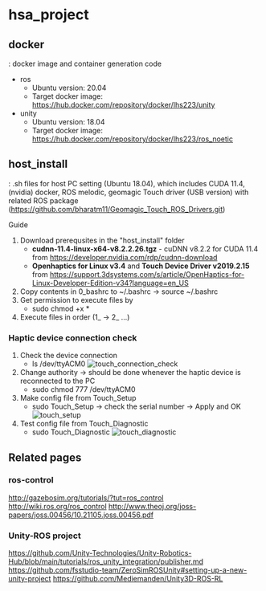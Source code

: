 # hsa_project
## docker 
: docker image and container generation code
- ros 
  * Ubuntu version: 20.04 
  * Target docker image: https://hub.docker.com/repository/docker/lhs223/unity
- unity
  * Ubuntu version: 18.04 
  * Target docker image: https://hub.docker.com/repository/docker/lhs223/ros_noetic

## host_install 
: .sh files for host PC setting (Ubuntu 18.04), which includes CUDA 11.4, (nvidia) docker, ROS melodic, geomagic Touch driver (USB version) with related ROS package (https://github.com/bharatm11/Geomagic_Touch_ROS_Drivers.git)

Guide
1) Download prerequsites in the "host_install" folder
    * **cudnn-11.4-linux-x64-v8.2.2.26.tgz** - cuDNN v8.2.2 for CUDA 11.4 from https://developer.nvidia.com/rdp/cudnn-download
    * **Openhaptics for Linux v3.4** and **Touch Device Driver v2019.2.15** from https://support.3dsystems.com/s/article/OpenHaptics-for-Linux-Developer-Edition-v34?language=en_US
3) Copy contents in 0_bashrc to ~/.bashrc -> source ~/.bashrc
4) Get permission to execute files by 
    * sudo chmod +x *
5) Execute files in order (1_ -> 2_ ...)

### Haptic device connection check
1. Check the device connection 
    * ls /dev/ttyACM0
    ![touch_connection_check](https://user-images.githubusercontent.com/17296297/128353021-ab5147e7-5a20-4a8a-a926-2e93a21575d8.png)
2. Change authority -> should be done whenever the haptic device is reconnected to the PC 
    * sudo chmod 777 /dev/ttyACM0
3. Make config file from Touch_Setup
    * sudo Touch_Setup -> check the serial number -> Apply and OK
    ![touch_setup](https://user-images.githubusercontent.com/17296297/128352776-650445cb-b3e9-4c7d-bcb1-d5491d7f15ea.png)
4. Test config file from Touch_Diagnostic
    * sudo Touch_Diagnostic 
    ![touch_diagnostic](https://user-images.githubusercontent.com/17296297/128353194-a2288eaf-11c2-400e-abf9-20ebeec4bef0.png)


## Related pages
### ros-control
http://gazebosim.org/tutorials/?tut=ros_control
http://wiki.ros.org/ros_control
http://www.theoj.org/joss-papers/joss.00456/10.21105.joss.00456.pdf

### Unity-ROS project
https://github.com/Unity-Technologies/Unity-Robotics-Hub/blob/main/tutorials/ros_unity_integration/publisher.md
https://github.com/fsstudio-team/ZeroSimROSUnity#setting-up-a-new-unity-project
https://github.com/Mediemanden/Unity3D-ROS-RL
